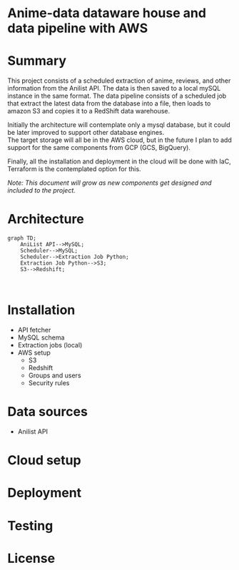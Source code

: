 # Anime-data dataware house and data pipeline with AWS

# Summary

This project consists of a scheduled extraction of anime, reviews, and other information from the Anilist API. The data is then saved to a local mySQL instance in the same format.
The data pipeline consists of a scheduled job that extract the latest data from the database into a file, then loads to amazon S3 and copies it to a RedShift data warehouse.

Initially the architecture will contemplate only a mysql database, but it could be later improved to support other database engines.   
The target storage will all be in the AWS cloud, but in the future I plan to add support for the same components from GCP (GCS, BigQuery).

Finally, all the installation and deployment in the cloud will be done with IaC, Terraform is the contemplated option for this.

*Note: This document will grow as new components get designed and included to the project.*


# Architecture

```mermaid
graph TD;
    AniList API-->MySQL;
    Scheduler-->MySQL;
    Scheduler-->Extraction Job Python;
    Extraction Job Python-->S3;
    S3-->Redshift;
                                                                          
   
```



# Installation
- API fetcher
- MySQL schema
- Extraction jobs (local)
- AWS setup
    - S3
    - Redshift
    - Groups and users
    - Security rules

# Data sources
- Anilist API

# Cloud setup


# Deployment


# Testing


# License